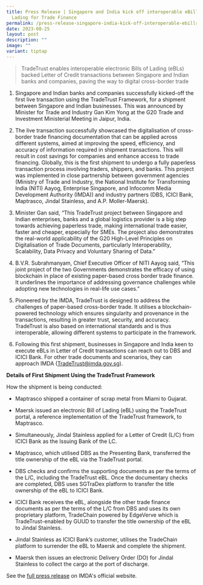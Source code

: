 ```yaml
---
title: Press Release | Singapore and India kick off interoperable eBills of
  Lading for Trade Finance
permalink: /press-release-singapore-india-kick-off-interoperable-ebills-of-lading-for-trade-finance/
date: 2023-08-25
layout: post
description: ""
image: ""
variant: tiptap
---
```

<blockquote>
<p>TradeTrust enables interoperable electronic Bills of Lading (eBLs) backed
Letter of Credit transactions between Singapore and Indian banks and companies,
paving the way to digital cross-border trade</p>
</blockquote>
<ol data-tight="true" class="tight">
<li>
<p>Singapore and Indian banks and companies successfully kicked-off the first
live transaction using the TradeTrust Framework, for a shipment between
Singapore and Indian businesses. This was announced by Minister for Trade
and Industry Gan Kim Yong at the G20 Trade and Investment Ministerial Meeting
in Jaipur, India.</p>
</li>
<li>
<p>The live transaction successfully showcased the digitalisation of cross-border
trade financing documentation that can be applied across different systems,
aimed at improving the speed, efficiency, and accuracy of information required
in shipment transactions. This will result in cost savings for companies
and enhance access to trade financing. Globally, this is the first shipment
to undergo a fully paperless transaction process involving traders, shippers,
and banks. This project was implemented in close partnership between government
agencies (Ministry of Trade and Industry, the National Institute for Transforming
India (NITI) Aayog, Enterprise Singapore, and Infocomm Media Development
Authority (IMDA)) and industry partners (DBS, ICICI Bank, Maptrasco, Jindal
Stainless, and A.P. Moller-Maersk).</p>
</li>
<li>
<p>Minister Gan said, “This TradeTrust project between Singapore and Indian
enterprises, banks and a global logistics provider is a big step towards
achieving paperless trade, making international trade easier, faster and
cheaper, especially for SMEs. The project also demonstrates the real-world
applicability of the G20 High-Level Principles on Digitalisation of Trade
Documents, particularly Interoperability, Scalability, Data Privacy and
Voluntary Sharing of Data.”</p>
</li>
<li>
<p>B.V.R. Subrahmanyam, Chief Executive Officer of NITI Aayog said, “This
joint project of the two Governments demonstrates the efficacy of using
blockchain in place of existing paper-based cross border trade finance.
It underlines the importance of addressing governance challenges while
adopting new technologies in real-life use cases.”</p>
</li>
<li>
<p>Pioneered by the IMDA, TradeTrust is designed to address the challenges
of paper-based cross-border trade. It utilises a blockchain-powered technology
which ensures singularity and provenance in the transactions, resulting
in greater trust, security, and accuracy. TradeTrust is also based on international
standards and is thus interoperable, allowing different systems to participate
in the framework.</p>
</li>
<li>
<p>Following this first shipment, businesses in Singapore and India keen
to execute eBLs in Letter of Credit transactions can reach out to DBS and
ICICI Bank. For other trade documents and scenarios, they can approach
IMDA (<a href="mailto:TradeTrust@imda.gov.sg" rel="noopener noreferrer nofollow" target="_blank">TradeTrust@imda.gov.sg</a>).</p>
</li>
</ol>
<p></p>
<p><strong>Details of First Shipment Using the TradeTrust Framework</strong>
</p>
<p>How the shipment is being conducted:</p>
<ul data-tight="true" class="tight">
<li>
<p>Maptrasco shipped a container of scrap metal from Miami to Gujarat.</p>
</li>
<li>
<p>Maersk issued an electronic Bill of Lading (eBL) using the TradeTrust
portal, a reference implementation of the TradeTrust framework, to Maptrasco.</p>
</li>
<li>
<p>Simultaneously, Jindal Stainless applied for a Letter of Credit (L/C)
from ICICI Bank as the Issuing Bank of the LC.</p>
</li>
<li>
<p>Maptrasco, which utilised DBS as the Presenting Bank, transferred the
title ownership of the eBL via the TradeTrust portal.</p>
</li>
<li>
<p>DBS checks and confirms the supporting documents as per the terms of the
L/C, including the TradeTrust eBL. Once the documentary checks are completed,
DBS uses SGTraDex platform to transfer the title ownership of the eBL to
ICICI Bank.</p>
</li>
<li>
<p>ICICI Bank receives the eBL, alongside the other trade finance documents
as per the terms of the L/C from DBS and uses its own proprietary platform,
TradeChain powered by EdgeVerve which is TradeTrust-enabled by GUUD to
transfer the title ownership of the eBL to Jindal Stainless.</p>
</li>
<li>
<p>Jindal Stainless as ICICI Bank’s customer, utilises the TradeChain platform
to surrender the eBL to Maersk and complete the shipment.</p>
</li>
<li>
<p>Maersk then issues an electronic Delivery Order (DO) for Jindal Stainless
to collect the cargo at the port of discharge.</p>
</li>
</ul>
<p></p>
<p>See the <a href="https://www.imda.gov.sg/resources/press-releases-factsheets-and-speeches/press-releases/2023/sg-india-interoperable-electronic-bills-of-lading" rel="noopener noreferrer nofollow" target="_blank">full press release</a> on
IMDA's official website.</p>
<p></p>
<p></p>
<p></p>